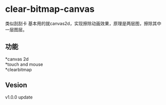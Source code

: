 # clear-bitmap-canvas
类似刮刮卡
基本用的就canvas2d，实现擦除动画效果，原理是两层图，擦除其中一层图层。

功能
------------------
*canvas 2d<br />
*touch and mouse<br />
*clearbitmap<br />


Vesion
-------------------------------
v1.0.0 update
